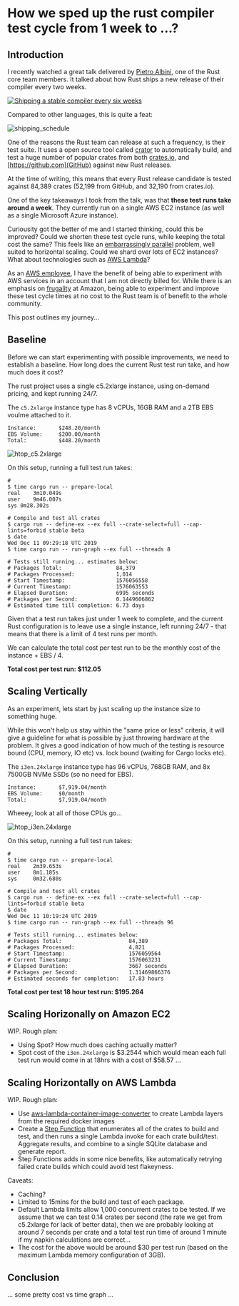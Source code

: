 # How we sped up the rust compiler test cycle from 1 week to ...?

## Introduction

I recently watched a great talk delivered by
 [Pietro Albini](https://twitter.com/pietroalbini), one of the Rust core team members. It talked about how Rust ships a new release of their compiler every two weeks.

[![Shipping a stable compiler every six weeks](http://img.youtube.com/vi/As1gXp5kX1M/0.jpg)](http://www.youtube.com/watch?v=As1gXp5kX1M "Shipping a stable compiler every six weeks")

 Compared to other languages, this is quite a feat:

 ![shipping_schedule](https://imgur.com/u4TLHgr.png)

One of the reasons the Rust team can release at such a frequency, is their test suite. It uses a open source tool called [crator](https://github.com/rust-lang/crater) to automatically build, and test a huge number of popular crates from both [crates.io](https://crates.io), and [https://github.com](GitHub) against new Rust releases.

At the time of writing, this means that every Rust release candidate is tested against 84,389 crates (52,199 from GitHub, and 32,190 from crates.io).

One of the key takeaways I took from the talk, was that **these test runs take around a week**. They currently run on a single AWS EC2 instance (as well as a single Microsoft Azure instance). 

Curiousity got the better of me and I started thinking, could this be improved? Could we shorten these test cycle runs, while keeping the total cost the same? This feels like an [embarrassingly parallel](https://en.wikipedia.org/wiki/Embarrassingly_parallel) problem, well suited to horizontal scaling. Could we shard over lots of EC2 instances? What about technologies such as [AWS Lambda](https://aws.amazon.com/lambda/)?

As an [AWS employee](https://www.linkedin.com/in/paul-maddox/), I have the benefit of being able to experiment with AWS services in an account that I am not directly billed for. While there is an emphasis on [frugality](https://www.amazon.jobs/en/principles) at Amazon, being able to experiment and improve these test cycle times at no cost to the Rust team is of benefit to the whole community. 

This post outlines my journey...

## Baseline

Before we can start experimenting with possible improvements, we need to establish a baseline. How long does the current Rust test run take, and how much does it cost?

The rust project uses a single c5.2xlarge instance, using on-demand pricing, and kept running 24/7.

The `c5.2xlarge` instance type has 8 vCPUs, 16GB RAM and a 2TB EBS voulme attached to it.  

```
Instance:       $248.20/month
EBS Volume:     $200.00/month
Total:          $448.20/month
```

![htop_c5.2xlarge](https://imgur.com/wSSfNl9.png)

On this setup, running a full test run takes:

```
# 
$ time cargo run -- prepare-local
real	3m10.049s
user	9m46.007s
sys	0m28.302s

# Compile and test all crates
$ cargo run -- define-ex --ex full --crate-select=full --cap-lints=forbid stable beta
$ date
Wed Dec 11 09:29:18 UTC 2019
$ time cargo run -- run-graph --ex full --threads 8

# Tests still running... estimates below:
# Packages Total:                 84,379
# Packages Processed:             1,014
# Start Timestamp:                1576056558 
# Current Timestamp:              1576063553
# Elapsed Duration:               6995 seconds
# Packages per Second:            0.1449606862  
# Estimated time till completion: 6.73 days

```

Given that a test run takes just under 1 week to complete, and the current Rust configuration is to leave use a single instance, left running 24/7 - that means that there is a limit of 4 test runs per month. 

We can calculate the total cost per test run to be the monthly cost of the instance + EBS / 4.

**Total cost per test run: $112.05**

## Scaling Vertically

As an experiment, lets start by just scaling up the instance size to something huge.

While this won't help us stay within the "same price or less" criteria, it will give a guideline for what is possible by just throwing hardware at the problem. It gives a good indication of how much of the testing is resource bound (CPU, memory, IO etc) vs. lock bound (waiting for Cargo locks etc). 

The `i3en.24xlarge` instance type has 96 vCPUs, 768GB RAM, and 8x 7500GB NVMe SSDs (so no need for EBS).

```
Instance:       $7,919.04/month
EBS Volume:     $0/month
Total:          $7,919.04/month
```

Wheeey, look at all of those CPUs go...

![htop_i3en.24xlarge](https://imgur.com/avTgN9N.png)

On this setup, running a full test run takes:

```
# 
$ time cargo run -- prepare-local
real    2m39.653s
user    8m1.185s
sys     0m32.680s

# Compile and test all crates
$ cargo run -- define-ex --ex full --crate-select=full --cap-lints=forbid stable beta
$ date
Wed Dec 11 10:19:24 UTC 2019
$ time cargo run -- run-graph --ex full --threads 96

# Tests still running... estimates below:
# Packages Total:                     84,389
# Packages Processed:                 4,821
# Start Timestamp:                    1576059564
# Current Timestamp:                  1576063231
# Elapsed Duration:                   3667 seconds
# Packages per Second:                1.31469866376
# Estimated seconds for completion:   17.83 hours
```

**Total cost per test 18 hour test run: $195.264**

## Scaling Horizonally on Amazon EC2

WIP. Rough plan: 

 - Using Spot? How much does caching actually matter?
 - Spot cost of the `i3en.24xlarge` is $3.2544 which would mean each full test run would come in at 18hrs with a cost of $58.57
...

## Scaling Horizontally on AWS Lambda

WIP. Rough plan:

 - Use [aws-lambda-container-image-converter](https://github.com/awslabs/aws-lambda-container-image-converter) to create Lambda layers from the required docker images
 - Create a [Step Function](https://aws.amazon.com/step-functions/) that enumerates all of the crates to build and test, and then runs a single Lambda invoke for each crate build/test. Aggregate results, and combine to a single SQLite database and generate report.
  - Step Functions adds in some nice benefits, like automatically retrying failed crate builds which could avoid test flakeyness.
 
 Caveats: 

 - Caching?
 - Limited to 15mins for the build and test of each package.
 - Default Lambda limits allow 1,000 concurrent crates to be tested. If we assume that we can test 0.14 crates per second (the rate we get from c5.2xlarge for lack of better data), then we are probably looking at around 7 seconds per crate and a total test run time of around 1 minute if my napkin calculations are correct...
  - The cost for the above would be around $30 per test run (based on the maximum Lambda memory configuration of 3GB).

## Conclusion

... some pretty cost vs time graph ...

